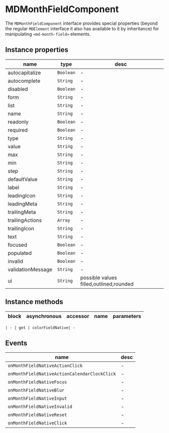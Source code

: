 # MDMonthFieldComponent
The `MDMonthFieldComponent` interface provides special properties (beyond the regular `MDElement` interface it also has available to it by inheritance) for manipulating `<md-month-field>` elements.

## Instance properties

name|type|desc
---|---|---
autocapitalize|`Boolean`|-
autocomplete|`String`|-
disabled|`Boolean`|-
form|`String`|-
list|`String`|-
name|`String`|-
readonly|`Boolean`|-
required|`Boolean`|-
type|`String`|-
value|`String`|-
max|`String`|-
min|`String`|-
step|`String`|-
defaultValue|`String`|-
label|`String`|-
leadingIcon|`String`|-
leadingMeta|`String`|-
trailingMeta|`String`|-
trailingActions|`Array`|-
trailingIcon|`String`|-
text|`String`|-
focused|`Boolean`|-
populated|`Boolean`|-
invalid|`Boolean`|-
validationMessage|`String`|-
ui|`String`|possible values filled,outlined,rounded

## Instance methods

block| asynchronous | accessor| name| parameters
---| --- | ---| ---| ---

    | - | get | colorFieldNative| -

## Events

name|desc
---|---
`onMonthFieldNativeActionClick`|-
`onMonthFieldNativeActionCalendarClockClick`|-
`onMonthFieldNativeFocus`|-
`onMonthFieldNativeBlur`|-
`onMonthFieldNativeInput`|-
`onMonthFieldNativeInvalid`|-
`onMonthFieldNativeReset`|-
`onMonthFieldNativeClick`|-
